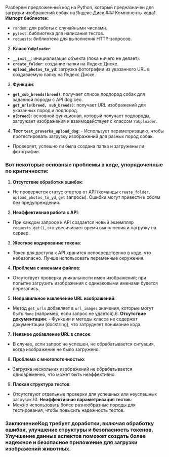 Разберем предложенный код на Python, который предназначен для загрузки изображений собак на Яндекс.Диск.### Компоненты кода1. **Импорт библиотек**:
 - `random`: для работы с случайными числами.
 - `pytest`: библиотека для написания тестов.
 - `requests`: библиотека для выполнения HTTP-запросов.

2. **Класс `YaUploader`**:
 - **`__init__`**: инициализация объекта (пока ничего не делает).
 - **`create_folder`**: создание папки на Яндекс.Диске.
 - **`upload_photos_to_yd`**: загрузка фотографии из указанного URL в создаваемую папку на Яндекс.Диске.

3. **Функции**:
 - **`get_sub_breeds(breed)`**: получает список подпород собак для заданной породы с API dog.ceo.
 - **`get_urls(breed, sub_breeds)`**: получает URL изображений для указанных пород и подпород.
 - **`u(breed)`**: основной функционал, который получает подпороды, загружает изображения и взаимодействует с классом `YaUploader`.

4. **Тест `test_proverka_upload_dog`**: - Использует параметризацию, чтобы протестировать загрузку изображений для разных пород собак.
 - Проверяет, успешно ли была создана папка и загружены ли фотографии.

### Вот некоторые основные проблемы в коде, упорядоченные по критичности:

1. **Отсутствие обработки ошибок**:
 - Не проверяется статус ответов от API (команды `create_folder`, `upload_photos_to_yd`, `get` запросы). Ошибки могут привести к сбоям без предупреждений.

2. **Неэффективная работа с API**:
 - При каждом запросе к API создается новый экземпляр `requests.get()`, это увеличивает время выполнения и нагрузку на сервер.

3. **Жесткое кодирование токена**:
 - Токен для доступа к API хранится непосредственно в коде, что небезопасно. Лучше использовать переменные окружения.

4. **Проблема с именами файлов**:
 - Отсутствует проверка уникальности имен изображений; при попытке загрузить изображения с одинаковыми именами будется перезапись.

5. **Неправильное извлечение URL изображений**:
 - Метод `get_urls` добавляет в `url_images` значения, которые могут быть `None` (например, если запрос не удается).6. **Отсутствие документации**: - Функции и методы класса не содержат документации (docstring), что затрудняет понимание кода.

7. **Неявное добавление URL в список**:
 - В случае, если запрос не успешен, не обрабатывается ситуация, когда изображение не было загружено.

8. **Проблема с многопоточностью**:
 - Загрузка нескольких изображений не обрабатывается одновременно, что может быть неэффективно.

9. **Плохая структура тестов**:
 - Отсутствуют отдельные проверки для успешных или неуспешных загрузок.10. **Неэффективная параметризация тестов**:
 - Можно использовать более разнообразные породы для тестирования, чтобы повысить надежность тестов.

### ЗаключениеКод требует доработки, включая обработку ошибок, улучшение структуры и безопасность токенов. Улучшение данных аспектов поможет создать более надежное и безопасное приложение для загрузки изображений животных.
